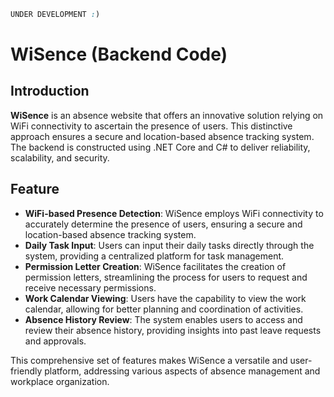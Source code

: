 ```css
UNDER DEVELOPMENT :)
```
# WiSence (Backend Code)
## Introduction
**WiSence** is an absence website that offers an innovative solution relying on WiFi connectivity to ascertain the presence of users. This distinctive approach ensures a secure and location-based absence tracking system. The backend is constructed using .NET Core and C# to deliver reliability, scalability, and security.

## Feature
- **WiFi-based Presence Detection**: WiSence employs WiFi connectivity to accurately determine the presence of users, ensuring a secure and location-based absence tracking system.
- **Daily Task Input**: Users can input their daily tasks directly through the system, providing a centralized platform for task management.
- **Permission Letter Creation**: WiSence facilitates the creation of permission letters, streamlining the process for users to request and receive necessary permissions.
- **Work Calendar Viewing**: Users have the capability to view the work calendar, allowing for better planning and coordination of activities.
- **Absence History Review**: The system enables users to access and review their absence history, providing insights into past leave requests and approvals.

This comprehensive set of features makes WiSence a versatile and user-friendly platform, addressing various aspects of absence management and workplace organization.
